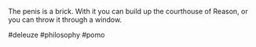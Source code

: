 The penis is a brick. With it you can build up the courthouse of Reason, or you can throw it through a window.

#deleuze #philosophy #pomo 